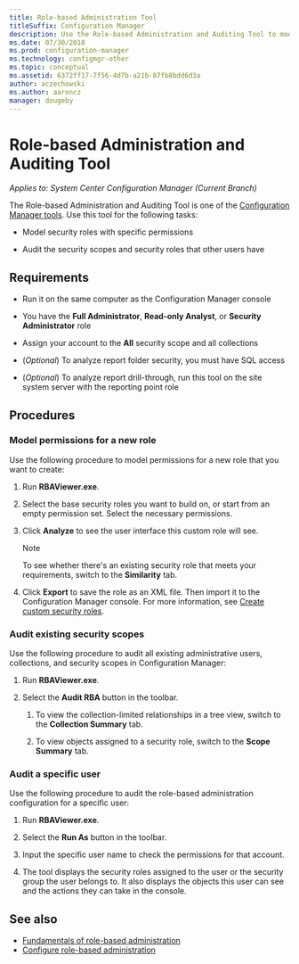 ```yaml
---
title: Role-based Administration Tool
titleSuffix: Configuration Manager
description: Use the Role-based Administration and Auditing Tool to model and audit security roles and scopes in Configuration Manager.
ms.date: 07/30/2018
ms.prod: configuration-manager
ms.technology: configmgr-other
ms.topic: conceptual
ms.assetid: 6372ff17-7f56-4d7b-a21b-87fb8bdd6d3a
author: aczechowski
ms.author: aaroncz
manager: dougeby
---
```


# Role-based Administration and Auditing Tool

*Applies to: System Center Configuration Manager (Current Branch)*

The Role-based Administration and Auditing Tool is one of the [Configuration Manager tools](/sccm/core/support/tools). Use this tool for the following tasks:

- Model security roles with specific permissions  

- Audit the security scopes and security roles that other users have



## Requirements

- Run it on the same computer as the Configuration Manager console  

- You have the **Full Administrator**, **Read-only Analyst**, or **Security Administrator** role  

- Assign your account to the **All** security scope and all collections  

- (*Optional*) To analyze report folder security, you must have SQL access  

- (*Optional*) To analyze report drill-through, run this tool on the site system server with the reporting point role



## Procedures


### Model permissions for a new role

Use the following procedure to model permissions for a new role that you want to create: 

1. Run **RBAViewer.exe**.  

2. Select the base security roles you want to build on, or start from an empty permission set. Select the necessary permissions.  

3. Click **Analyze** to see the user interface this custom role will see.  

    > [!Note]  
    > To see whether there's an existing security role that meets your requirements, switch to the **Similarity** tab.  

4. Click **Export** to save the role as an XML file. Then import it to the Configuration Manager console. For more information, see [Create custom security roles](/sccm/core/servers/deploy/configure/configure-role-based-administration#BKMK_CreateSecRole).


### Audit existing security scopes

Use the following procedure to audit all existing administrative users, collections, and security scopes in Configuration Manager:

1. Run **RBAViewer.exe**.  

2. Select the **Audit RBA** button in the toolbar.  

    1. To view the collection-limited relationships in a tree view, switch to the **Collection Summary** tab.  

    2. To view objects assigned to a security role, switch to the **Scope Summary** tab.  


### Audit a specific user

Use the following procedure to audit the role-based administration configuration for a specific user:

1. Run **RBAViewer.exe**.  

2. Select the **Run As** button in the toolbar.  

3. Input the specific user name to check the permissions for that account.  

4. The tool displays the security roles assigned to the user or the security group the user belongs to. It also displays the objects this user can see and the actions they can take in the console.  



## See also

- [Fundamentals of role-based administration](/sccm/core/understand/fundamentals-of-role-based-administration)
- [Configure role-based administration](/sccm/core/servers/deploy/configure/configure-role-based-administration)